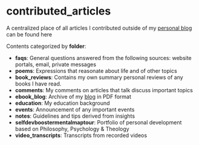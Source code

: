# contributed_articles
A centralized place of all articles I contributed outside of my [personal blog](https://softwaredeveloperlife.blogspot.com/) can be found here

Contents categorized by **folder**:
- **faqs**: General questions answered from the following sources: website portals, email, private messages
- **poems**: Expressions that reasonate about life and of other topics
- **book_reviews**: Contains my own summary personal reviews of any books I have read.
- **comments**: My comments on articles that talk discuss important topics
- **ebook_blog**: Archive of my [blog](https://softwaredeveloperlife.blogspot.com/) in PDF format
- **education**: My education background
- **events**: Announcement of any important events
- **notes**: Guidelines and tips derived from insights 
- **selfdevboostermentalmaptour**: Portfolio of personal development based on Philosophy, Psychology & Theology
- **video_transcripts**: Transcripts from recorded videos

